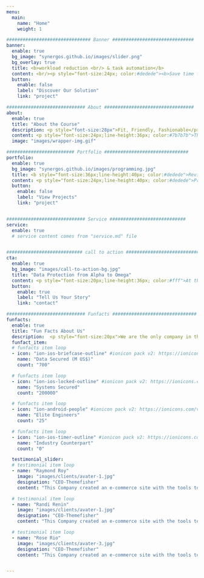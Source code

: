 ```yaml
---
menu:
  main:
    name: "Home"
    weight: 1

############################### Banner ##############################
banner:
  enable: true
  bg_image: "synergos.github.io/images/slider.png"
  bg_overlay: true
  title: <b>workload reduction <br/> & task automation</b>
  content: <br/><p style="font-size:24px; color:#dedede"><b>Save time for your family, and yourself</b><br/><br/></p>
  button:
    enable: false
    label: "Discover Our Solution"
    link: "project"

############################# About #################################
about:
  enable: true
  title: "About the Course"
  description: <p style="font-size:28px">Fit, Friendly, Fashionable</p><br/>
  content: <p style="font-size:24px;line-height:36px; color:#7b7b7b">The course aims to introduce programming to English teachers, showing how programming automates laborious tasks and makes life easier.</p>
  image: "images/wrapper-img.gif"

######################### Portfolio ###############################
portfolio:
  enable: true
  bg_image: "synergos.github.io/images/programming.jpg"
  title: <b style="font-size:36px;line-height:40px; color:#dedede">Revival of Programming in EFL</b>
  content: <p style="font-size:24px;line-height:40px; color:#dedede">Programming has disappeared in EFL teacher development since the 1990s.</p> <p style="font-size:24px;line-height:40px; color:#dedede"> The power of present-day programming is undervalued. Let us pick it up and work our magic with programming. </p><br/><iframe width="420" height="315" src="https://www.youtube.com/embed/XQgXKtPSzUI" title="YouTube video player" frameborder="0" allow="accelerometer; autoplay; clipboard-write; encrypted-media; gyroscope; picture-in-picture" allowfullscreen></iframe>
  button:
    enable: false
    label: "View Projects"
    link: "project"


############################# Service ############################
service:
  enable: true
  # service content comes from "service.md" file


############################ call to action ###########################
cta:
  enable: true
  bg_image: "images/call-to-action-bg.jpg"
  title: "Data Protection from Alpha to Omega"
  content: <p style="font-size:20px;line-height:36px; color:#fff">At the point where your data is born, we deploy security following GDPR, FIPS 140-2 Level 3, PCI DSS, etc.</p>
  button:
    enable: true
    label: "Tell Us Your Story"
    link: "contact"

############################# Funfacts ###############################
funfacts:
  enable: true
  title: "Fun Facts About Us"
  description:  <p style="font-size:20px">We are the only company in the universe with HSMs of three form factors (PCIe, USB, MicroSD).</p>
  funfact_item:
  # funfacts item loop
  - icon: "ion-ios-briefcase-outline" #ionicon pack v2: https://ionicons.com/v2/
    name: "Data Secured (M US$)"
    count: "700"

  # funfacts item loop
  - icon: "ion-ios-locked-outline" #ionicon pack v2: https://ionicons.com/v2/
    name: "Systems Secured"
    count: "200000"

  # funfacts item loop
  - icon: "ion-android-people" #ionicon pack v2: https://ionicons.com/v2/
    name: "Elite Engineers"
    count: "25"

  # funfacts item loop
  - icon: "ion-ios-timer-outline" #ionicon pack v2: https://ionicons.com/v2/
    name: "Industry Counterpart"
    count: "0"

  testimonial_slider:
  # testimonial item loop
  - name: "Raymond Roy"
    image: "images/clients/avater-1.jpg"
    designation: "CEO-Themefisher"
    content: "This Company created an e-commerce site with the tools to make our business a success, with innovative ideas we feel that our site has unique elements that make us stand out from the crowd."

  # testimonial item loop
  - name: "Randi Renin"
    image: "images/clients/avater-1.jpg"
    designation: "CEO-Themefisher"
    content: "This Company created an e-commerce site with the tools to make our business a success, with innovative ideas we feel that our site has unique elements that make us stand out from the crowd."

  # testimonial item loop
  - name: "Rose Rio"
    image: "images/clients/avater-3.jpg"
    designation: "CEO-Themefisher"
    content: "This Company created an e-commerce site with the tools to make our business a success, with innovative ideas we feel that our site has unique elements that make us stand out from the crowd."


---
```

